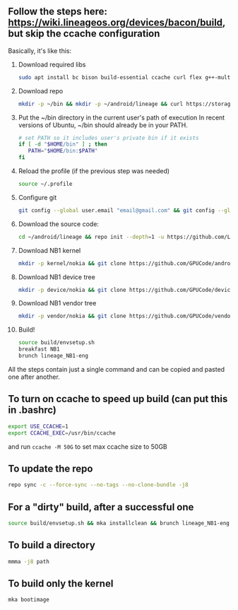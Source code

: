 Follow the steps here: <https://wiki.lineageos.org/devices/bacon/build>, but skip the ccache configuration
----------------------------------------------------------------------------------------------------------

Basically, it's like this:

1. Download required libs
   ```bash
   sudo apt install bc bison build-essential ccache curl flex g++-multilib gcc-multilib git gnupg gperf imagemagick lib32ncurses5-dev lib32readline-dev lib32z1-dev liblz4-tool libncurses5 libncurses5-dev libsdl1.2-dev libssl-dev libxml2 libxml2-utils lzop pngcrush rsync schedtool squashfs-tools xsltproc zip zlib1g-dev python
   ```

1. Download repo
   ```bash
   mkdir -p ~/bin && mkdir -p ~/android/lineage && curl https://storage.googleapis.com/git-repo-downloads/repo > ~/bin/repo && chmod a+x ~/bin/repo
   ```

1. Put the ~/bin directory in the current user's path of execution
   In recent versions of Ubuntu, ~/bin should already be in your PATH.
   ```bash
   # set PATH so it includes user's private bin if it exists
   if [ -d "$HOME/bin" ] ; then
      PATH="$HOME/bin:$PATH"
   fi
   ```

1. Reload the profile (if the previous step was needed)
   ```bash
   source ~/.profile
   ```

1. Configure git
   ```bash
   git config --global user.email "email@gmail.com" && git config --global user.name "Your Name"
   ```

1. Download the source code:
   ```bash
   cd ~/android/lineage && repo init --depth=1 -u https://github.com/LineageOS/android.git -b lineage-18.1 && repo sync -c --no-tags --no-clone-bundle --force-sync -j8
   ```

1. Download NB1 kernel
   ```bash
   mkdir -p kernel/nokia && git clone https://github.com/GPUCode/android_kernel_nokia_msm8998 kernel/nokia/msm8998
   ```

1. Download NB1 device tree
   ```bash
   mkdir -p device/nokia && git clone https://github.com/GPUCode/device_nokia_NB1 device/nokia/NB1
   ```

1. Download NB1 vendor tree
   ```bash
   mkdir -p vendor/nokia && git clone https://github.com/GPUCode/vendor_nokia_NB1 vendor/nokia/NB1
   ```

1. Build!
   ```bash
   source build/envsetup.sh
   breakfast NB1
   brunch lineage_NB1-eng
   ```

All the steps contain just a single command and can be copied and pasted one after another.

To turn on ccache to speed up build (can put this in .bashrc)
-------------------------------------------------------------
   ```bash
   export USE_CCACHE=1
   export CCACHE_EXEC=/usr/bin/ccache
   ```
   and run `ccache -M 50G` to set max ccache size to 50GB

To update the repo
------------------
   ```bash
   repo sync -c --force-sync --no-tags --no-clone-bundle -j8
   ```

For a "dirty" build, after a successful one
-------------------------------------------
   ```bash
   source build/envsetup.sh && mka installclean && brunch lineage_NB1-eng
   ```

To build a directory
--------------------
   ```bash
   mmma -j8 path
   ```

To build only the kernel
------------------------
   ```bash
   mka bootimage
   ```
